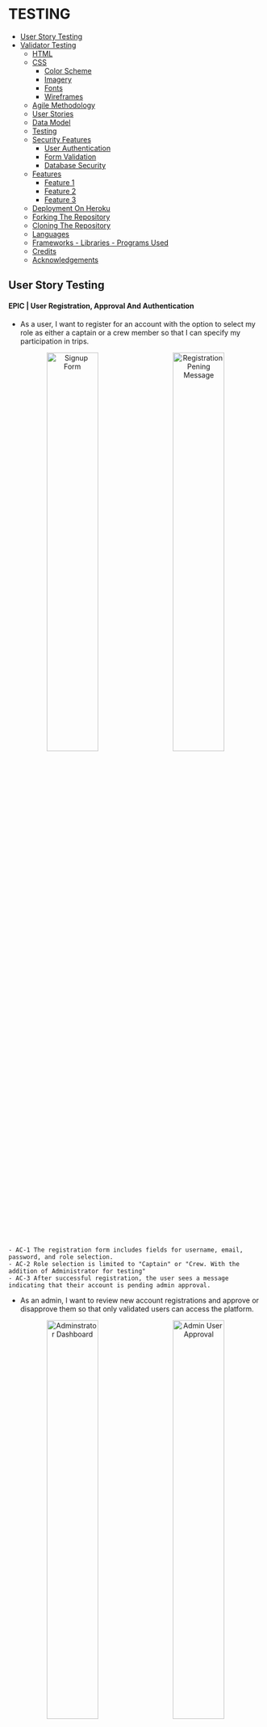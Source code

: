 # TESTING

- [User Story Testing](#user-story-testing)
- [Validator Testing](#validator-testing)
  - [HTML](#html)
  - [CSS](#css)
    - [Color Scheme](#color-scheme)
    - [Imagery](#imagery)
    - [Fonts](#fonts)
    - [Wireframes](#wireframes)
  - [Agile Methodology](#agile-methodology)
  - [User Stories](#user-stories)
  - [Data Model](#data-model)
  - [Testing](#testing)
  - [Security Features](#security-features)
    - [User Authentication](#user-authentication)
    - [Form Validation](#form-validation)
    - [Database Security](#database-security)
  - [Features](#features)
    - [Feature 1](#feature-1)
    - [Feature 2](#feature-2)
    - [Feature 3](#feature-3)
  - [Deployment On Heroku](#deployment-on-heroku)
  - [Forking The Repository](#forking-the-repository)
  - [Cloning The Repository](#cloning-the-repository)
  - [Languages](#languages)
  - [Frameworks - Libraries - Programs Used](#frameworks---libraries---programs-used)
  - [Credits](#credits)
  - [Acknowledgements](#acknowledgements)

## User Story Testing

#### EPIC | User Registration, Approval And Authentication
  - As a user, I want to register for an account with the option to select my role as either a captain or a crew member so that I can specify my participation in trips.
<p align="center">
  <img src="docs/testing/Signup form.png" alt="Signup Form" width="45%" style="margin-right: 10px;">
  <img src="docs/testing/registration pending.png" alt="Registration Pening Message" width="45%" style="margin-left: 10px;">
</p>

    - AC-1 The registration form includes fields for username, email, password, and role selection.
    - AC-2 Role selection is limited to "Captain" or "Crew. With the addition of Administrator for testing"
    - AC-3 After successful registration, the user sees a message indicating that their account is pending admin approval.


- As an admin, I want to review new account registrations and approve or disapprove them so that only validated users can access the platform.

<p align="center">
  <img src="docs/testing/admin panel.png" alt="Adminstrator Dashboard" width="45%" style="margin-right: 10px;">
  <img src="docs/testing/admin user approval.png" alt="Admin User Approval" width="45%" style="margin-left: 10px;">
</p>

    - AC-1 Admin dashboard lists all pending accounts.
    - AC-2 Approved users are notified and gain access to the platform to complete their profile; disapproved users receive a notification.
      - User receives email at address provided, updating status changes

- As an approved user, I want to complete my profile by adding information about my experience level and a bio, so that others can understand my skills and background.

<p align="center">
  <img src="docs/testing/complete profile.png" alt="complete profile" width="50%" style="margin-right: 10px;">
</p>

    - AC-1 After admin approval, the user gains access to the profile setup page.
    - AC-2 The profile form includes fields for experience level and a bio.
    - AC-3 Form is styled using Crispy Forms and Bootstrap.
    - AC-4 Data saves successfully to the profile, and changes are visible on the dashboard.


- As an approved user, I want to view my profile on my dashboard, so I can see the information I’ve shared and make updates as needed.

<p align="center">
  <img src="docs/testing/updated my profile.png" alt="update profile" width="50%" style="margin-right: 10px;">
</p>

    - AC-1 Dashboard displays user profile with fields for bio and experience level.
    - AC-2 The Edit option is available to update profile details.
    - AC-3 Changes save and update immediately upon submission.

- As a returning user, I want to log in and log out of my account securely to access my profile and trip features.

<div style="display: flex; justify-content: center; align-items: center; gap: 20px;">
  <img src="docs/testing/login page.png" alt="Login Page" width="45%">
  <img src="docs/testing/user dashboard.png" alt="User Dashboard" width="45%">
</div>


    - AC-1 The login form includes fields for email/username and password, with clear labels for each.
    - AC-2 Upon successful login with valid credentials, the user is redirected to their dashboard.
    - AC-3 A Logout link is available in the navigation bar when the user is logged in.
    - AC-4 Upon logging out, the user is redirected to the homepage.
    - AC-5 If a logged-out user tries to access a restricted page (e.g., dashboard or profile), they are redirected to the login page.


#### EPIC | Trip Management

- As a captain, I want to create a sailing trip with details like title, location, date, and the number of crew needed, so I can recruit crew members for specific journeys.

<p align="center">
  <img src="docs/testing/create trip form.png" alt="create trip form" width="50%" style="margin-right: 10px;">
</p>

    - AC-1 The trip creation form is only accessible to users with the "Captain" role.
    - AC-2 Form includes fields for title, location, date, and crew needed.
    - AC-3 Created trip appears on the captain’s dashboard under "My Trips."


- As a captain, I want to view a list of my created trips, so I can manage my upcoming trips and review participant status.

<p align="center">
  <img src="docs/testing/captains dashboard.png" alt="captains dashboard" width="50%" style="margin-right: 10px;">
</p>

    - AC-1 Dashboard lists all trips created by the captain, sorted by date.


- As a captain, I want to view detailed information about each trip I create, including a list of crew members who have joined, so I can manage and organize my crew effectively.

<p align="center">
  <img src="docs/testing/captains dashboard.png" alt="captains dashboard" width="50%" style="margin-right: 10px;">
</p>

    - AC-1 The Trip Details page displays trip information and a list of confirmed crew members.
    - AC-2 Option to approve or reject crew requests (if applicable).


#### EPIC | Joining Trips

- As a crew member, I want to view a list of available sailing trips, so I can decide which ones I’d like to join.

<p align="center">
  <img src="docs/testing/sailing opportunities.png" alt="sailing opportunities" width="50%" style="margin-right: 10px;">
</p>

    - AC-1 Page that  displays a list of trips with open crew positions.
    - AC-2 Each trip entry includes title, location, date, and an option to request to join.

- As a crew member, I want to request to join a specific sailing trip, so I can participate and gain more experience.

<div style="display: flex; justify-content: center; align-items: center; gap: 20px;">
  <img src="docs/testing/apply trip.png" alt="apply for trip" width="30%">
  <img src="docs/testing/trip pending.png" alt="Trip Pending" width="30%">
  <img src="docs/testing/trip confirmed.png" alt="Trip Confirmed" width="30%">
</div>

    - AC-1 The join request option is available for crew members on the trip details page.
    - AC-2 Request updates the trip’s participant list as "Pending."
    - AC-3 Confirmation of successful join request appears on-screen.


- As a crew member, I want to view the trips I’ve joined on my dashboard, so I can keep track of my participation.

<p align="center">
  <img src="docs/testing/crew dashboard.png" alt="crew dashboard" width="50%" style="margin-right: 10px;">
</p>

    - AC-1 Dashboard includes a "My Trips" section listing trips the user has joined.
    - AC-2 Trip status (e.g., Pending, Confirmed) displays for each entry.

- As a user, I want my experience to be tailored based on my role (captain or crew), so I only see actions and views relevant to my role.

  - AC-1 Captains have access to trip creation, management, and crew approval features.
    - Working
  - AC-2 Crew members have access to trip browsing and join request features.
    - Working
  - AC-3 Unauthorized users are redirected if attempting restricted actions.
    - Working

  #### EPIC | Role Based Access Control

  - As an admin, I want to manage user roles effectively, so I can control access to specific features.

    - AC-1 The admin panel includes options to view and modify user roles.
      - Working
    - AC-2 Role changes are saved and take immediate effect on user permissions.
      - Working

  - As a user, I want my experience to be tailored based on my role (captain or crew), so I only see actions and views relevant to my role.

    - AC-1 Captains have access to trip creation, management, and crew approval features.
      - Working
    - AC-2 Crew members have access to trip browsing and join request features.
      - Working
    - AC-3 Unauthorized users are redirected if attempting restricted actions.
      - Working


#### EPIC | Platform UI And Testing

- As a user, I want rich-text capabilities in my profile bio, so I can add more detailed information about myself.

  - AC-1 Bio field on the profile form supports rich-text formatting via Summernote.
    - Working, once approved user on first login has to complete bio.
  - AC-2 Bio content displays properly in the profile view on the dashboard.
    - Working. Can be updated as necessary

- As a user, I want the platform to have a clean and intuitive layout with easy navigation, so I can find features and complete actions quickly.

  - AC-1 Consistent styling across pages using Bootstrap and Crispy Forms.
    - Bootstrap and Cripsy formas have been implemented
  - AC-2 Navigation bar with links to key sections (dashboard, profile, trips).
    - Appropriate Navigation Is Available at all times
  - AC-3 All pages are mobile-friendly and responsive.
    - All pages tested for responsive design

#### EPIC | Static Pages

- As a visitor, I want an "About Us" page that describes the purpose of CrewFinder and the benefits of joining, so I can learn more about the platform.

  - AC-1 About Us page includes information on CrewFinder’s mission, team, and features.
    - All features visible
  - AC-2 Page is accessible from the navigation bar for all users.
    - Page Is Accessible from nav bar

- As a visitor, I want to see a welcoming home page that provides an overview of the CrewFinder platform, so I can understand the purpose and features of the app.

  - AC-1 Home page includes a brief description of CrewFinder, a call-to-action to join, and links to key pages (About Us, Sailing Opportunities, Contact Us).
    - Home page has hero introduction to set the scene with cta, then sections to help user buy into the site theme.
  - AC-2 Accessible from the navigation bar and visible to all users, including non-logged-in visitors.
    - Navigation is available to all users. Specific nav only accessible to logged in users

- As a visitor, I want a "Contact Us" page where I can find information on how to reach CrewFinder’s team, so I can ask questions or get support.

<div style="display: flex; justify-content: center; align-items: center; gap: 20px;">
  <img src="docs/testing/contact us form filled in.png" alt="contact form filled in" width="30%">
  <img src="docs/testing/success message on sending .png" alt="success message on sending" width="30%">
  <img src="docs/testing/message from contact us page.png" alt="Email message from contact page" width="30%">
</div>

    - AC-1 Contact Us page includes a contact form with fields for name, email, and message, along with any relevant contact details.
      - Contact form has all necessary fields for filling in. Includes contact details.
    - AC-2 Submitting the form sends a message to the CrewFinder team and displays a confirmation to the user.



#### EPIC | Dynamic Pages

- As a visitor, I want to see a welcoming home page that provides an overview of the CrewFinder platform and displays the three latest trips, so I can see current opportunities and understand the purpose of the app.

  - AC-1 Home page includes a description of CrewFinder and links to key pages (About Us, Sailing Opportunities, Contact Us).
    - Complete and working
  - AC-2 The three latest trips are displayed dynamically, showing title, location, date, and a link to the trip details.
    - Complete and working
  - AC-3 Accessible from the navigation bar and visible to all users, including non-logged-in visitors.
    - Complete and working

- As a visitor, I want to view a "Sailing Opportunities" page with a list of all available trips, so I can browse sailing options before signing up.
  
  - AC-1 Sailing Opportunities page lists all active trips, showing titles, locations, dates, and number of crew needed.
    - Complete and working

- As a visitor, I want a login page where I can enter my credentials to access the platform, so I can reach my account and profile.

  - AC-1 Login page includes fields for email/username and password, along with a “Forgot Password?” option.
    - Complete and working
  - AC-2 Successful login redirects to the user dashboard.
    - Complete and working


#### EPIC | Deployment And Testing

- As a developer, I want to deploy the app to Heroku frequently, so I can verify that each feature works as expected in a production-like environment.

  - AC-1 Initial deployment to Heroku occurs on Day 1.
    - Deployed
  - AC-2 Subsequent features are deployed to Heroku and verified after implementation.
    - Repeated deployments through development cycle

- As a developer, I want to configure Whitenoise for static file handling, so I can manage CSS and JavaScript assets effectively in production.

  - AC-1 Whitenoise is installed and configured to handle static files on Heroku.
    - Configured and working
  - AC-2 Static assets load correctly and are accessible in the production environment.
    - Static files all updated and loaded in production environment

- As a developer, I want to write unit tests for critical models and views, so I can ensure the app behaves as expected.

  - AC-1 Key models (e.g., Account, SailingTrip, CrewBooking) have associated unit tests.
  - AC-2 Critical views (e.g., registration, trip creation) are tested for expected behaviour.

## Unit Testing



##### Accounts App Testing
- Unit Testing Accounts Model Result
<p align="center">
  <img src="docs/testing/accounts model unit test result.png" alt="accounts model unit test" width="50%" style="margin-right: 10px;">
</p>



## Validator Testing

### HTML

All HTML pages were run through the [W3C HTML Validator](https://validator.w3.org/). See results in below table.

| Page                       | Logged Out |  Logged In  |
|----------------------------|------------|-------------|
| base.html                  | No errors  |   No Errors |
| home.html                  | No errors  |   No Errors |
| login.html                 | No errors  |   NA        |
| signup.html                | No errors  |   NA        |
| password_reset.html        | No errors  |   NA        |
| sailing_opportunities.html | No errors  |   No errors |
| contact.html               | No errors  |   No errors |
| about.html                 | No errors  |   No errors |
| admin_dashboard.html       | NA         |   No errors |
| dashboard.html             | NA         |   No errors |
| update_profile.html        | NA         |   No Errors |
| registration_pending.html  | No Errors  |   NA        |
| edit_user.html             | NA         |   No Errors |
| crew_profile.html          | NA         |   No Errors |
| complete_profile.html      | NA         |   No Errors |
| 400.html                   | No errors  |   NA        |
| 403.html                   | No errors  |   NA        |
| 404.html                   | No errors  |   NA        |
| 500.html                   | No errors  |   NA        |



### CSS

No errors were found when passing my CSS file through the official [W3C CSS Validator](https://jigsaw.w3.org/css-validator/)

 <details>

 <summary>CSS</summary>

![CSS Validation](docs/testing/css%20validation.png)
 </details>

 ### Javascript

### Javascript
No errors were found when passing my javascript through [Jshint](https://jshint.com/) 

<details>

<summary>Jshint</summary>

![Jshint](docs/testing/jshint.png)
</details>


### Python

All Python files were run through [Pep8](https://pep8ci.herokuapp.com/)  with no errors found.


### Lighthouse

Lighthouse validation was run on all pages (both mobile and desktop) in order to check accessibility and performance.

| Page                    | Performance  | Accessibility | Best Practices  |  SEO  |
|-------------------------|:------------:|:-------------:|:---------------:|:-----:|
|                         |              |               |                 |       |
| **Desktop**             |              |               |                 |       |
| Home                    |          94  |            93 |             100 | 91    |
| Sign Up                 |          100 |           100 |             100 | 90    |
| Password Reset          |          99  |           100 |             100 | 90    |
| Login                   |          99  |           100 |             100 | 90    |
| About Us                |          100 |            93 |             100 | 91    |
| Contact Us              |          99  |           100 |             100 | 90    |
| Sailing Opportunities   |          98  |            93 |              96 | 91    |
| Admin Dashboard         |          100 |           100 |             100 | 90    |
| Authorise User          |          100 |            95 |              96 | 91    |
| Captain Dashboard       |          99  |            95 |              96 | 91    |
| Update Profile          |          100 |            93 |             100 | 91    |
| Create Trip             |          100 |            93 |             100 | 91    |
|                         |              |               |                 |       |
| **Mobile**                   |              |               |                 |       |
| Home                    |          97  |            93 |             96 | 91    |
| Sign Up                 |          93 |           100 |             100 | 90    |
| Password Reset          |          90  |           100 |             100 | 90    |
| Login                   |          90 |           100 |             100 | 90    |
| About Us                |          96 |            98 |             96 | 91    |
| Contact Us              |          95  |           100 |             100 | 90    |
| Sailing Opportunities   |          95  |            98 |              96 | 91    |
| Admin Dashboard         |          100 |           100 |             100 | 90    |
| Authorise User          |          100 |            95 |              96 | 91    |
| Captain Dashboard       |          99  |            95 |              96 | 91    |
| Update Profile          |          100 |            93 |             100 | 91    |
| Create Trip             |          100 |            93 |             100 | 91    |


## Browser Testing
- The Website was tested on Google Chrome, Firefox, Edge browsers with no issues noted.

## Device Testing
- The website was viewed on a variety of devices such as Desktop, Laptop, Tablet and Mobile Phones to ensure responsiveness on various screen sizes in both portrait and landscape mode. The website performed as intended. The responsive design was also checked using Chrome developer tools across multiple devices with structural integrity holding for the various sizes.

## Unit Testing - Accounts Model

<details>

<summary>Test Explained</summary>

The `UserModelTest` is a comprehensive test suite for the custom `User` model in the `accounts` app. It ensures that the model's functionality aligns with the application's requirements, covering default values, role behavior, approval status logic, and custom fields.

### Purpose of the Test Suite

The `UserModelTest` validates the following:
- Default field values are correctly set.
- Role and approval status behave as expected.
- The `is_active` field updates dynamically based on `approval_status`.
- Custom fields like `experience` and `photo` work as intended.
- The model's string representation is appropriate.

---

### Test Cases

#### 1. **`test_default_values`**
- **Purpose:** Ensures default values for fields are correctly set.
- **Assertions:**
  - `role` defaults to `'crew'`.
  - `approval_status` defaults to `'pending'`.
  - `is_active` defaults to `False`.
  - `experience` defaults to `'None'`.

#### 2. **`test_role_choices`**
- **Purpose:** Verifies the `role` field accepts valid role choices.
- **Assertions:**
  - Valid roles: `'captain'`, `'crew'`, and `'administrator'`.

#### 3. **`test_approval_status_behavior`**
- **Purpose:** Ensures the `is_active` field reflects the `approval_status` field.
- **Assertions:**
  - `is_active` is `True` for `approved` users.
  - `is_active` is `False` for `pending` and `disapproved` users.
  - Changes to `approval_status` dynamically update `is_active`.

#### 4. **`test_experience_choices`**
- **Purpose:** Verifies the `experience` field handles valid choices.
- **Assertions:**
  - Accepts values like `'RYA Dayskipper'`.

#### 5. **`test_string_representation`**
- **Purpose:** Tests the `__str__` method of the `User` model.
- **Assertions:**
  - Returns the `username` as the string representation.

#### 6. **`test_profile_photo_field`**
- **Purpose:** Ensures the `photo` field can handle optional and updated values.
- **Assertions:**
  - Defaults to `None`.
  - Can be updated with a valid file path.

---

### Test Data Setup

The `setUp` method initializes three sample users for testing:
- **Captain User:** Role set to `captain` with `approved` status.
- **Crew User:** Role set to `crew` with `pending` status.
- **Admin User:** Role set to `administrator` with `disapproved` status.

This setup ensures consistent and reusable test data across test cases.

---
</details>

<details>

<summary>Test Restuls</summary>

![Unit Test Results](docs/testing/django%20unit%20test.png)

</details>




## Wave, Accessibility Testing
- The Website was tested using Wave. No Errors were found.


## Manual Testing

### Site Navigation
| Element                      | Action     | Expected Result                                                    | Pass/Fail |
|------------------------------|------------|--------------------------------------------------------------------|-----------|
| NavBar                       |            |                                                                    |           |
| Site Name (logo area)        | Click      | Redirect to home                                                   | Pass      |
| Site Name (logo area)        | Hover      | Color Change                                                       | Pass      |
| Signup Link                  | Click      | Open Signup Page                                                   | Pass      |
| Signup Link                  | Hover      | Color Change                                                       | Pass      |
| Login Link                   | Click      | Open Login Page                                                    | Pass      |
| Login Link                   | Hover      | Color Change                                                       | Pass      |
| Hamburger Menu Link          | Click      | Menu Dropdown                                                      | Pass      |
| Home Link                    | Click      | Opens Home Page                                                    | Pass      |
| Home Link                    | Hover      | Color Change                                                       | Pass      |
| About Us Link                | Click      | Opens About Us Page                                                | Pass      |
| About Us Link                | Hover      | Color Change                                                       | Pass      |
| Contact Us Link              | Click      | Opens Contact Us Page                                              | Pass      |
| Contact Us Link              | Hover      | Color Change                                                       | Pass      |
| Sailing Opportunities Link   | Click      | Opens Sailing Opportunities Page                                   | Pass      |
| Sailing Opportunities Link   | Hover      | Color Change                                                       | Pass      |
| Mobile View                  |            |                                                                    |           |
| Site Name (logo area)        | Click      | Redirect to home                                                   | Pass      |
| Hamburger Menu Link          | Click      | Menu Dropdown                                                      | Pass      |
| Signup Link                  | Click      | Open Signup Page                                                   | Pass      |
| Login Link                   | Click      | Open Login Page                                                    | Pass      |
| Home Link                    | Click      | Opens Home Page                                                    | Pass      |
| About Us Link                | Click      | Opens About Us Page                                                | Pass      |
| Contact Us Link              | Click      | Opens Contact Us Page                                              | Pass      |
| Sailing Opportunities Link   | Click      | Opens Sailing Opportunities Page                                   | Pass      |


## Home Page
| Element                                                          | Action     | Expected Result                               | Pass/Fail |
|------------------------------------------------------------------|------------|-----------------------------------------------|-----------|
| Home Page                                                        |            |                                               |           |
| Hero Section CTA                                                 |   Click    |        Redirect to signup page                | Pass      |
| About Crewfinder CTA                                             |   Click    |        Redirect to signup page                | Pass      |
| Latest Sailing Opportunities Login CTA                           |   Click    |        Redirect to login page                 | Pass      |
| Latest Sailing Opportunities Signup CTA                          |   Click    |        Redirect to signup page                | Pass      |
| Ready To Sail Footer Section View All Sailing Opportunities CTA  |   Click    |        Redirect to Sailing Opportunities Page | Pass      |
| Ready To Sail Footer Section Signup CTA                          |   Click    |        Redirect to signup page                | Pass      |
| Latest Sailing Opportunities                                     |   Hover    |        Card Rises Up On Hover                 | Pass      |
| Latest Sailing Opportunities                                     |   Order    |        Last 3 Trips Sorted By Time            | Pass      |
| Latest Sailing Opportunities                                     |   View     |        Only 3 Trips Shown                     | Pass      |
| Testimonials                                                     |   View     |        Only 2 Trips Shown                     | Pass      |
| Testimonials                                                     |   Rotation |        Testimonials Rotate                    | Pass      |

## About Page

| Element                           | Action     | Expected Result                                      | Pass/Fail |
|-----------------------------------|------------|------------------------------------------------------|-----------|
| About  Page                       |            |                                                      |           |
| Join Crewfinder Signup CTA        |   Click    |        Redirect to signup page                       | Pass      |
| Join Crewfinder Signup CTA        |   Hover    |        Button Hover Effect, grow, bg color change    | Pass      |
| View Sailing Opportunities CTA    |   Click    |        Redirect to Sailing Opportunities Page        | Pass      |
| View Sailing Opportunities CTA    |   Hover    |        Button Hover Effect, bg color change          | Pass      |


## Sailing Opportunities Page

| Element                           | Action     | Expected Result                                      | Pass/Fail |
|-----------------------------------|------------|------------------------------------------------------|-----------|
| Sailing Opportunities  Page       |            |                                                      |           |
| Trip Card                         |   Hover    |        Hover effect, card rises                      | Pass      |
| Trip Card - Login Button          |   Display  |        Login To Apply Button Visible                 | Pass      |
| Trip Card - Signup Button         |   Display  |        Signup To Apply Button Visible                | Pass      |
| Trip Card - Already Applied       |   Display  |        Logged In: Already Applied If Appropriate     | Pass      |
| Trip Card - Apply                 |   Display  |        Logged In: Apply           If Appropriate     | Pass      |
| Join Crewfinder Signup CTA        |   Hover    |        Button Hover Effect, grow, bg color change    | Pass      |
| View Sailing Opportunities CTA    |   Click    |        Redirect to Sailing Opportunities Page        | Pass      |
| View Sailing Opportunities CTA    |   Hover    |        Button Hover Effect, bg color change          | Pass      |

## Contact Page

| Element                         | Action     | Expected Result                                                    | Pass/Fail |
|---------------------------------|------------|--------------------------------------------------------------------|-----------|
| Contact Page                    |            |                                                                    |           |
| Name Label  - Field             |   Display  |        Form Name Label And Field Visible                           | Pass      |
| Email Label  - Field            |   Display  |        Email Label And Field Visible                               | Pass      |
| Message Label  - Field          |   Display  |        Message Label And Field Visible                             | Pass      |
| Submit Button                   |   Hover    |        Hover effect, grow                                          | Pass      |
| Submit Button                   |   Click    |        If Empty, warning field needs to be filled                  | Pass      |


## Form Testing

### Signup Form
| Element                         | Action     | Expected Result                                                    | Pass/Fail |
|---------------------------------|------------|--------------------------------------------------------------------|-----------|
| Signup Form                     |            |                                                                    |           |
| Username Label  - Field         |   Display  |        Username Label And Field Visible                            | Pass      |
| Email Label  - Field            |   Display  |        Email Label And Field Visible    Required                   | Pass      |
| Role    Label  - Field          |   Click    |        Options, Captain, Crew, Administrator                       | Pass      |
| Password Label - Field          |   Display  |        Must Comply with auth requirements                          | Pass      |
| Password Label - Field - Repeat |   Display  |        Must Comply with auth requirements                          | Pass      |

### Login Form
| Element                         | Action     | Expected Result                                                    | Pass/Fail |
|---------------------------------|------------|--------------------------------------------------------------------|-----------|
| Login  Form                     |            |                                                                    |           |
| Username Label  - Field         |   Display  |        Username Label And Field Visible                            | Pass      |
| Password Label - Field          |   Display  |        Password Label and Field Visible                            | Pass      |
| Signup Option - Link            |   Display  |        Option To Signup Visible                                    | Pass      |
| Signup Option - Link            |   Click    |        Redirect To Signup Form                                     | Pass      |
| Forgot Password - Link          |   Display  |        Redirect Link To Password Reset Visible                     | Pass      |
| Forgot Password - Link          |   Click    |        Redirect To Password Reset Visible                          | Pass      |

### Password Reset Form
| Element                         | Action     | Expected Result                                                    | Pass/Fail |
|---------------------------------|------------|--------------------------------------------------------------------|-----------|
| Password Reset Form             |            |                                                                    |           |
| Email Address Label  - Field    |   Display  |       Email Address Label And Field Visible                        | Pass      |
| Send Reset Link Button          |   Hover    |       Button Action, enlarge                                       | Pass      |


## Form Function Testing

### Signup Form


| User Name | Email Address | Role          | Password | Password Again | Expected Output             | Pass/Fail |
|-----------|---------------|---------------|----------|----------------|-----------------------------|-----------|
| -         | X             | Captain       | X        | X              | Please Fill Out This Field  | Pass      |
| X         | -             | Captain       | X        | X              | Email Cannot Be Blank       | Pass      |
| X         | X             | Captain       | -        | X              | Please Fill Out This Field  | Pass      |
| X         | X             | Captain       | X        | -              | Please Fill Out This Field  | Pass      |
| X         | X             | Captain       | X        | X              | Redirect to thank you page  | Pass      |
| -         | X             | Crew          | X        | X              | Please Fill Out This  Field | Pass      |
| X         | -             | Crew          | X        | X              | Email Cannot Be Blank       | Pass      |
| X         | X             | Crew          | -        | X              | Please Fill Out This Field  | Pass      |
| X         | X             | Crew          | X        | -              | Please Fill Out This Field  | Pass      |
| X         | X             | Crew          | X        | X              | Redirect to thank you page  | Pass      |
| -         | X             | Administrator | X        | X              | Please Fill Out This  Field | Pass      |
| X         | -             | Administrator | X        | X              | Email Cannot Be Blank       | Pass      |
| X         | X             | Administrator | -        | X              | Please Fill Out This Field  | Pass      |
| X         | X             | Administrator | X        | -              | Please Fill Out This Field  | Pass      |
| X         | X             | Administrator | X        | X              | Redirect to thank you page  | Pass      |


| Link                                 | Action | Expected Output        | Pass/Fail |
|--------------------------------------|--------|------------------------|-----------|
| Already Have An Account, Login Here  | Click  | Redirect To Login Page | Pass      |


------ 

### Login Form

| User Name | Password | Expected Output            | Pass/Fail |
|-----------|----------|----------------------------|-----------|
| X         | -        | Please Fill Out This Field | Pass      |
| -         | X        | Please Fill Out This Field | Pass      |

| Link                               | Action | Expected Output                 | Pass/Fail |
|------------------------------------|--------|---------------------------------|-----------|
| Dont Have An Account, Signup Here  | Click  | Redirect To Signup Page         | Pass      |
| Forgot Your Password               | Click  | Redirect To Password Reset Page | Pass      |

-------

### Password Reset Page


| Link                                | Action | Expected Output        | Pass/Fail |
|-------------------------------------|--------|------------------------|-----------|
| Already Have An Account, Login Here | Click  | Redirect To Login Page | Pass      |



------

